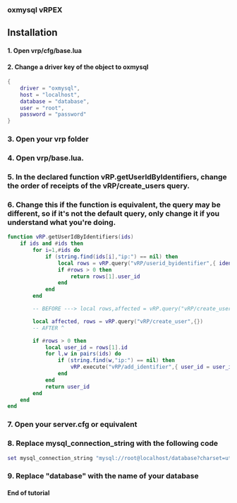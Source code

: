 ### oxmysql vRPEX

## Installation

#### 1. Open **vrp/cfg/base.lua**
#### 2. Change a **driver** key of the object to **oxmysql**

```lua
{
	driver = "oxmysql",
	host = "localhost",
	database = "database",
	user = "root",
	password = "password"
}
```

### 3. Open your vrp folder
### 4. Open **vrp/base.lua**.
### 5. In the declared function vRP.getUserIdByIdentifiers, change the order of receipts of the vRP/create_users query.
### 6. Change this if the function is equivalent, the query may be different, so if it's not the default query, only change it if you understand what you're doing.

```lua
function vRP.getUserIdByIdentifiers(ids)
	if ids and #ids then
		for i=1,#ids do
			if (string.find(ids[i],"ip:") == nil) then
				local rows = vRP.query("vRP/userid_byidentifier",{ identifier = ids[i] })
				if #rows > 0 then
					return rows[1].user_id
				end
			end
		end

		-- BEFORE ---> local rows,affected = vRP.query("vRP/create_user",{})

		local affected, rows = vRP.query("vRP/create_user",{})
		-- AFTER ^

		if #rows > 0 then
			local user_id = rows[1].id
			for l,w in pairs(ids) do
				if (string.find(w,"ip:") == nil) then
					vRP.execute("vRP/add_identifier",{ user_id = user_id, identifier = w })
				end
			end
			return user_id
		end
	end
end
```

### 7. Open your server.cfg or equivalent
### 8. Replace mysql_connection_string with the following code

```lua
set mysql_connection_string "mysql://root@localhost/database?charset=utf8mb4"
```

### 9. Replace "database" with the name of your database

#### End of tutorial